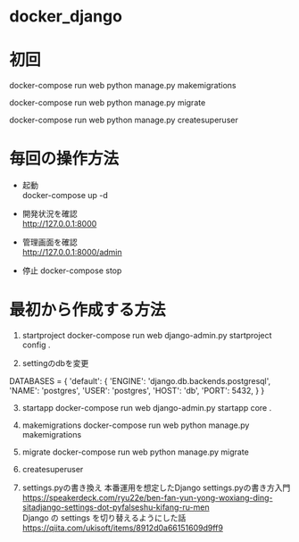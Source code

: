 # docker_django


# 初回
docker-compose run web python manage.py makemigrations

docker-compose run web python manage.py migrate

docker-compose run web python manage.py createsuperuser

# 毎回の操作方法

- 起動<br>
docker-compose up -d

- 開発状況を確認<br>
http://127.0.0.1:8000

- 管理画面を確認<br>
http://127.0.0.1:8000/admin

- 停止
docker-compose stop


# 最初から作成する方法

1. startproject
docker-compose run web django-admin.py startproject config .

2. settingのdbを変更

DATABASES = {
    'default': {
        'ENGINE': 'django.db.backends.postgresql',
        'NAME': 'postgres',
        'USER': 'postgres',
        'HOST': 'db',
        'PORT': 5432,
    }
}

3. startapp
docker-compose run web django-admin.py startapp core .

4. makemigrations
docker-compose run web python manage.py makemigrations

5. migrate
docker-compose run web python manage.py migrate

6. createsuperuser

7. settings.pyの書き換え
本番運用を想定したDjango settings.pyの書き方入門<br>
https://speakerdeck.com/ryu22e/ben-fan-yun-yong-woxiang-ding-sitadjango-settings-dot-pyfalseshu-kifang-ru-men <br>
Django の settings を切り替えるようにした話<br>
https://qiita.com/ukisoft/items/8912d0a66151609d9ff9
